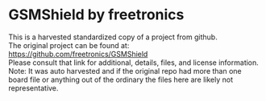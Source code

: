 
# GSMShield by freetronics  
This is a harvested standardized copy of a project from github.  
The original project can be found at:  
https://github.com/freetronics/GSMShield  
Please consult that link for additional, details, files, and license information.  
Note: It was auto harvested and if the original repo had more than one board file or anything out of the ordinary the files here are likely not representative.  
    